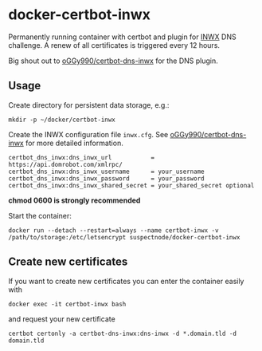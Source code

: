 # docker-certbot-inwx

Permanently running container with certbot and plugin for [INWX](https://www.inwx.com/) DNS challenge. A renew of all certificates is triggered every 12 hours.

Big shout out to [oGGy990/certbot-dns-inwx](https://github.com/oGGy990/certbot-dns-inwx) for the DNS plugin.

## Usage

Create directory for persistent data storage, e.g.:

```
mkdir -p ~/docker/certbot-inwx
```

Create the INWX configuration file `inwx.cfg`. See [oGGy990/certbot-dns-inwx](https://github.com/oGGy990/certbot-dns-inwx) for more detailed information.

```
certbot_dns_inwx:dns_inwx_url           = https://api.domrobot.com/xmlrpc/
certbot_dns_inwx:dns_inwx_username      = your_username
certbot_dns_inwx:dns_inwx_password      = your_password
certbot_dns_inwx:dns_inwx_shared_secret = your_shared_secret optional
```

**chmod 0600 is strongly recommended**

Start the container:

``` 
docker run --detach --restart=always --name certbot-inwx -v /path/to/storage:/etc/letsencrypt suspectnode/docker-certbot-inwx
```

## Create new certificates

If you want to create new certificates you can enter the container easily with

``` 
docker exec -it certbot-inwx bash
``` 

and request your new certificate

```
certbot certonly -a certbot-dns-inwx:dns-inwx -d *.domain.tld -d domain.tld
```
